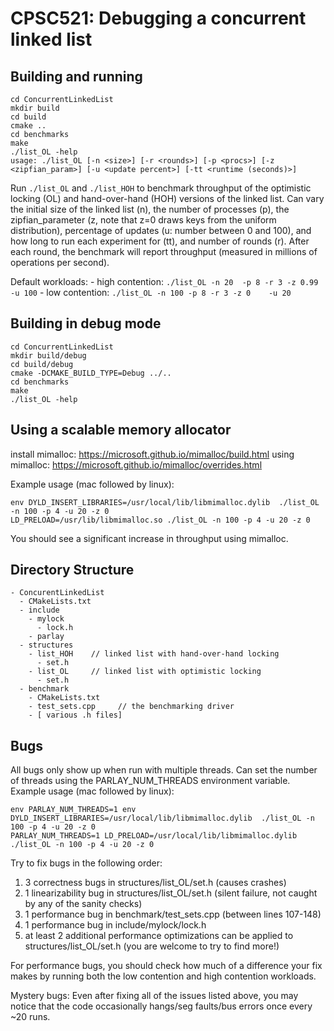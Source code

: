 
# CPSC521: Debugging a concurrent linked list

## Building and running

```
cd ConcurrentLinkedList
mkdir build
cd build
cmake ..
cd benchmarks
make
./list_OL -help
usage: ./list_OL [-n <size>] [-r <rounds>] [-p <procs>] [-z <zipfian_param>] [-u <update percent>] [-tt <runtime (seconds)>]
```

Run `./list_OL` and `./list_HOH` to benchmark throughput of the optimistic locking (OL) and hand-over-hand (HOH) versions of the linked list. Can vary the initial size of the linked list (n), the number of processes (p), the zipfian_parameter (z, note that z=0 draws keys from the uniform distribution), percentage of updates (u: number between 0 and 100), and how long to run each experiment for (tt), and number of rounds (r). After each round, the benchmark will report throughput (measured in millions of operations per second).

Default workloads:
    - high contention: `./list_OL -n 20  -p 8 -r 3 -z 0.99 -u 100`
    - low contention:  `./list_OL -n 100 -p 8 -r 3 -z 0    -u 20`

## Building in debug mode

```
cd ConcurrentLinkedList
mkdir build/debug
cd build/debug
cmake -DCMAKE_BUILD_TYPE=Debug ../..
cd benchmarks
make
./list_OL -help
```

## Using a scalable memory allocator

install mimalloc: https://microsoft.github.io/mimalloc/build.html
using mimalloc: https://microsoft.github.io/mimalloc/overrides.html

Example usage (mac followed by linux):

```
env DYLD_INSERT_LIBRARIES=/usr/local/lib/libmimalloc.dylib  ./list_OL -n 100 -p 4 -u 20 -z 0
LD_PRELOAD=/usr/lib/libmimalloc.so ./list_OL -n 100 -p 4 -u 20 -z 0
```

You should see a significant increase in throughput using mimalloc.

## Directory Structure

```
- ConcurentLinkedList
  - CMakeLists.txt
  - include
    - mylock
      - lock.h
    - parlay
  - structures
    - list_HOH    // linked list with hand-over-hand locking
      - set.h
    - list_OL     // linked list with optimistic locking
      - set.h
  - benchmark
    - CMakeLists.txt
    - test_sets.cpp     // the benchmarking driver
    - [ various .h files]
```

## Bugs

All bugs only show up when run with multiple threads. Can set the number of threads using the PARLAY_NUM_THREADS environment variable. Example usage (mac followed by linux):

```
env PARLAY_NUM_THREADS=1 env DYLD_INSERT_LIBRARIES=/usr/local/lib/libmimalloc.dylib  ./list_OL -n 100 -p 4 -u 20 -z 0
PARLAY_NUM_THREADS=1 LD_PRELOAD=/usr/local/lib/libmimalloc.dylib  ./list_OL -n 100 -p 4 -u 20 -z 0
```

Try to fix bugs in the following order:
  1. 3 correctness bugs in structures/list_OL/set.h (causes crashes)
  2. 1 linearizability bug in structures/list_OL/set.h (silent failure, not caught by any of the sanity checks)
  3. 1 performance bug in benchmark/test_sets.cpp (between lines 107-148)
  4. 1 performance bug in include/mylock/lock.h
  5. at least 2 additional performance optimizations can be applied to structures/list_OL/set.h (you are welcome to try to find more!)

For performance bugs, you should check how much of a difference your fix makes by running both the low contention and high contention workloads.

Mystery bugs: Even after fixing all of the issues listed above, you may notice that the code occasionally hangs/seg faults/bus errors once every ~20 runs.